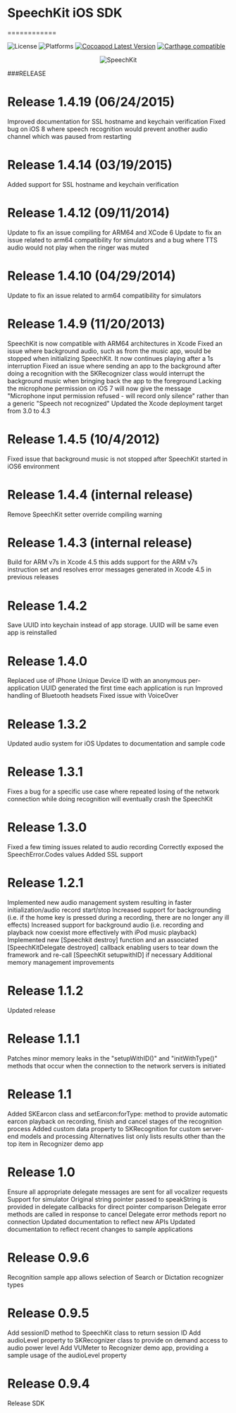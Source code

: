 # SpeechKit iOS SDK
============

![License](https://cocoapod-badges.herokuapp.com/l/SpeechKit/badge.(png|svg))
![Platforms](https://cocoapod-badges.herokuapp.com/p/SpeechKit/badge.png)
[![Cocoapod Latest Version](http://img.shields.io/cocoapods/v/SpeechKit.svg?style=flat)](https://cocoapods.org/?q=SpeechKit)
[![Carthage compatible](https://img.shields.io/badge/Carthage-compatible-4BC51D.svg?style=flat)](https://github.com/Carthage/Carthage)

<p align="center" >
  <img src="https://github.com/ngocbinh02/SpeechKit/blob/master/siri.png?raw=true" alt="SpeechKit" title="SpeechKit">
</p>

###RELEASE

# Release 1.4.19 (06/24/2015)
Improved documentation for SSL hostname and keychain verification
Fixed bug on iOS 8 where speech recognition would prevent another audio channel which was paused from restarting

# Release 1.4.14 (03/19/2015)
Added support for SSL hostname and keychain verification

# Release 1.4.12 (09/11/2014)
Update to fix an issue compiling for ARM64 and XCode 6
Update to fix an issue related to arm64 compatibility for simulators and a bug where TTS audio would not play when the ringer was muted

# Release 1.4.10 (04/29/2014)
Update to fix an issue related to arm64 compatibility for simulators

# Release 1.4.9 (11/20/2013)
SpeechKit is now compatible with ARM64 architectures in Xcode
Fixed an issue where background audio, such as from the music app, would be stopped when initializing SpeechKit. It now continues playing after a 1s interruption
Fixed an issue where sending an app to the background after doing a recognition with the SKRecognizer class would interrupt the background music when bringing back the app to the foreground
Lacking the microphone permission on iOS 7 will now give the message "Microphone input permission refused - will record only silence" rather than a generic "Speech not recognized"
Updated the Xcode deployment target from 3.0 to 4.3

# Release 1.4.5 (10/4/2012)
Fixed issue that background music is not stopped after SpeechKit started in iOS6 environment

# Release 1.4.4 (internal release)
Remove SpeechKit setter override compiling warning

# Release 1.4.3 (internal release)
Build for ARM v7s in Xcode 4.5 this adds support for the ARM v7s instruction set and resolves error messages generated in Xcode 4.5 in previous releases

# Release 1.4.2
Save UUID into keychain instead of app storage. UUID will be same even app is reinstalled

# Release 1.4.0
Replaced use of iPhone Unique Device ID with an anonymous per-application UUID generated the first time each application is run
Improved handling of Bluetooth headsets
Fixed issue with VoiceOver

# Release 1.3.2
Updated audio system for iOS Updates to documentation and sample code

# Release 1.3.1
Fixes a bug for a specific use case where repeated losing of the network connection while doing recognition will eventually crash the SpeechKit

# Release 1.3.0
Fixed a few timing issues related to audio recording
Correctly exposed the SpeechError.Codes values
Added SSL support

# Release 1.2.1
Implemented new audio management system resulting in faster initialization/audio record start/stop
Increased support for backgrounding (i.e. if the home key is pressed during a recording, there are no longer any ill effects)
Increased support for background audio (i.e. recording and playback now coexist more effectively with iPod music playback)
Implemented new [Speechkit destroy] function and an associated [SpeechKitDelegate destroyed] callback enabling users to tear down the framework and re-call [SpeechKit setupwithID] if necessary
Additional memory management improvements

# Release 1.1.2
Updated release

# Release 1.1.1
Patches minor memory leaks in the "setupWithID()" and "initWithType()" methods that occur when the connection to the network servers is initiated

# Release 1.1
Added SKEarcon class and setEarcon:forType: method to provide automatic earcon playback on recording, finish and cancel stages of the recognition process
Added custom data property to SKRecognition for custom server-end models and processing
Alternatives list only lists results other than the top item in Recognizer demo app

# Release 1.0
Ensure all appropriate delegate messages are sent for all vocalizer requests Support for simulator
Original string pointer passed to speakString is provided in delegate callbacks for direct pointer comparison Delegate error methods are called in response to cancel
Delegate error methods report no connection
Updated documentation to reflect new APIs
Updated documentation to reflect recent changes to sample applications

# Release 0.9.6
Recognition sample app allows selection of Search or Dictation recognizer types

# Release 0.9.5
Add sessionID method to SpeechKit class to return session ID
Add audioLevel property to SKRecognizer class to provide on demand access to audio power level
Add VUMeter to Recognizer demo app, providing a sample usage of the audioLevel property

# Release 0.9.4
Release SDK
